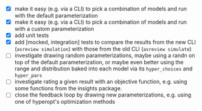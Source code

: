 - [x] make it easy (e.g. via a CLI) to pick a combination of models and run with the default parameterization 
- [x] make it easy (e.g. via a CLI) to pick a combination of models and run with a custom parameterization 
- [x] add unit tests
- [x] add [mocked, integration] tests to compare the results from the new CLI (`asreview simulation`) with
      those from the old CLI (`asreview simulate`)
- [ ] investigate drawing random parameterizations, maybe using a randn on top of the default
      parameterization, or maybe even better using the range and distribution baked into each model via its `hyper_choices` and `hyper_pars`
- [ ] investigate rating a given result with an objective function, e.g. using some functions from the insights package.
- [ ] close the feedback loop by drawing new parameterizations, e.g. using one of hyperopt's optimization methods
